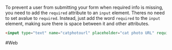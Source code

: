 To prevent a user from submitting your form when required info is missing, you need to add the `required` attribute to an `input` element. Theres no need to set avalue to `required`. Instead, just add the word `required` to the `input` element, making sure there is space between it and other attributes.

```html
<input type="text" name="catphotourl" placeholder="cat photo URL" required>
```


#Web